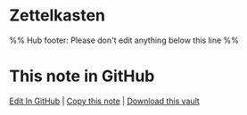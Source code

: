 # Zettelkasten

%% Hub footer: Please don't edit anything below this line %%

# This note in GitHub

<span class="git-footer">[Edit In GitHub](https://github.dev/obsidian-community/obsidian-hub/blob/main/05%20-%20Concepts/Zettelkasten.md "git-hub-edit-note") | [Copy this note](https://raw.githubusercontent.com/obsidian-community/obsidian-hub/main/05%20-%20Concepts/Zettelkasten.md "git-hub-copy-note") | [Download this vault](https://github.com/obsidian-community/obsidian-hub/archive/refs/heads/main.zip "git-hub-download-vault") </span>